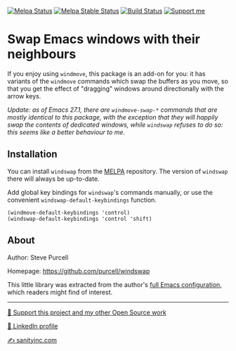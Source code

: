 [![Melpa Status](http://melpa.org/packages/windswap-badge.svg)](http://melpa.org/#/windswap)
[![Melpa Stable Status](http://stable.melpa.org/packages/windswap-badge.svg)](http://stable.melpa.org/#/windswap)
[![Build Status](https://github.com/purcell/windswap/actions/workflows/test.yml/badge.svg)](https://github.com/purcell/windswap/actions/workflows/test.yml)
<a href="https://www.patreon.com/sanityinc"><img alt="Support me" src="https://img.shields.io/badge/Support%20Me-%F0%9F%92%97-ff69b4.svg"></a>

# Swap Emacs windows with their neighbours

If you enjoy using `windmove`, this package is an add-on for you: it
has variants of the `windmove` commands which swap the buffers as you
move, so that you get the effect of "dragging" windows around
directionally with the arrow keys.

_Update: as of Emacs 27.1, there are `windmove-swap-*` commands that
are mostly identical to this package, with the exception that they
will happily swap the contents of dedicated windows, while `windswap`
refuses to do so: this seems like a better behaviour to me._

## Installation

You can install `windswap` from the
[MELPA](http://melpa.org) repository. The version of
`windswap` there will always be up-to-date.

Add global key bindings for `windswap`'s commands manually, or use the
convenient `windswap-default-keybindings` function.

```elisp
(windmove-default-keybindings 'control)
(windswap-default-keybindings 'control 'shift)
```

## About

Author: Steve Purcell <steve at sanityinc dot com>

Homepage: https://github.com/purcell/windswap

This little library was extracted from the author's
[full Emacs configuration](https://github.com/purcell/emacs.d), which
readers might find of interest.

<hr>

[💝 Support this project and my other Open Source work](https://www.patreon.com/sanityinc)

[💼 LinkedIn profile](https://uk.linkedin.com/in/stevepurcell)

[✍ sanityinc.com](http://www.sanityinc.com/)
